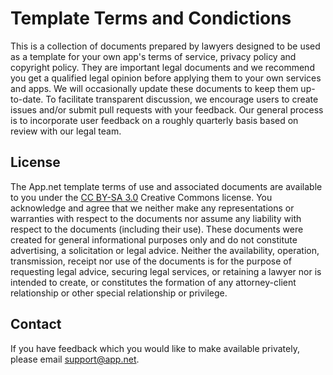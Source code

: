 # Template Terms and Condictions 

This is a collection of documents prepared by lawyers designed to be used as a template for your own app's terms of service, privacy policy and copyright policy. They are important legal documents and we recommend you get a qualified legal opinion before applying them to your own services and apps. We will occasionally update these documents to keep them up-to-date. To facilitate transparent discussion, we encourage users to create issues and/or submit pull requests with your feedback. Our general process is to incorporate user feedback on a roughly quarterly basis based on review with our legal team.

## License

The App.net template terms of use and associated documents are available to you under the [CC BY-SA 3.0](http://creativecommons.org/licenses/by-sa/3.0/) Creative Commons license. You acknowledge and agree that we neither make any representations or warranties with respect to the documents nor assume any liability with respect to the documents (including their use). These documents were created for general informational purposes only and do not constitute advertising, a solicitation or legal advice. Neither the availability, operation, transmission, receipt nor use of the documents is for the purpose of requesting legal advice, securing legal services, or retaining a lawyer nor is intended to create, or constitutes the formation of any attorney-client relationship or other special relationship or privilege.

## Contact

If you have feedback which you would like to make available privately, please email support@app.net.